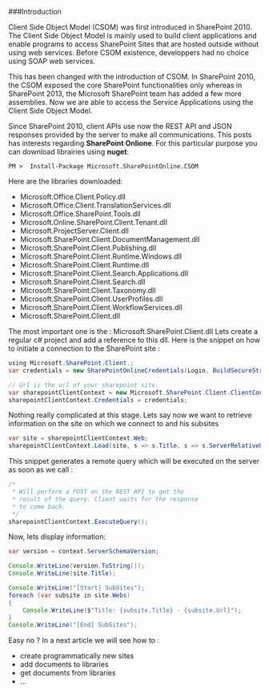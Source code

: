 <!-- 
.. title: Sharepoint Online CSOM - Part1
.. slug: sharepoint-online-csom-part1
.. date: 2016-09-08 22:46:42 UTC
.. tags: .net, microsoft, office365, sharepoint, sharepoint online, c#
.. category: programming
.. link: 
.. description: How to interact with a remote SharePoint Online site and perform automatic process.
.. type: text
-->

###Introduction

Client Side Object Model (CSOM) was first introduced in SharePoint 2010. The Client Side Object Model is mainly used to build client applications and enable programs to access SharePoint Sites that are hosted outside without using web services. Before CSOM existence, developpers had no choice using SOAP web services.
<!-- TEASER_END -->

This has been changed with the introduction of CSOM. In SharePoint 2010, the CSOM exposed the core SharePoint functionalities only whereas in SharePoint 2013, the Microsoft SharePoint team has added a few more assemblies. Now we are able to access the Service Applications using the Client Side Object Model.

Since SharePoint 2010, client APIs use now the REST API  and JSON responses provided by the server to make all communications. This posts has interests regarding **SharePoint Onlione**. For this particular purpose you can download librairies using **nuget**:

```
PM >  Install-Package Microsoft.SharePointOnline.CSOM
```

Here are the libraries downloaded:

 * Microsoft.Office.Client.Policy.dll
 * Microsoft.Office.Client.TranslationServices.dll
 * Microsoft.Office.SharePoint.Tools.dll
 * Microsoft.Online.SharePoint.Client.Tenant.dll
 * Microsoft.ProjectServer.Client.dll
 * Microsoft.SharePoint.Client.DocumentManagement.dll
 * Microsoft.SharePoint.Client.Publishing.dll
 * Microsoft.SharePoint.Client.Runtime.Windows.dll
 * Microsoft.SharePoint.Client.Runtime.dll
 * Microsoft.SharePoint.Client.Search.Applications.dll
 * Microsoft.SharePoint.Client.Search.dll
 * Microsoft.SharePoint.Client.Taxonomy.dll
 * Microsoft.SharePoint.Client.UserProfiles.dll
 * Microsoft.SharePoint.Client.WorkflowServices.dll
 * Microsoft.SharePoint.Client.dll


The most important one is the : Microsoft.SharePoint.Client.dll
Lets create a regular c# project and add a reference to this dll. Here is the snippet on how to initiate a connection to the SharePoint site :

```java
using Microsoft.SharePoint.Client.;
var credentials = new SharePointOnlineCredentials(Login, BuildSecureStringCredential(Password));

// Url is the url of your sharepoint site.
var sharepointClientContext = new Microsoft.SharePoint.Client.ClientContext(Url);
sharepointClientContext.Credentials = credentials;
```

Nothing really complicated at this stage. Lets say now we want to retrieve information on the site on which we connect to and his subsites

```java
var site = sharepointClientContext.Web;
sharepointClientContext.Load(site, s => s.Title, s => s.ServerRelativeUrl, s => s.Webs);
```

This snippet generates a remote query which will be executed on the server as soon as we call :

```java
/*
 * Will perform a POST on the REST API to get the
 * result of the query. Client waits for the response
 * to come back.
 */
sharepointClientContext.ExecuteQuery();
```

Now, lets display information:

```java
var version = context.ServerSchemaVersion;

Console.WriteLine(version.ToString());
Console.WriteLine(site.Title);

Console.WriteLine("[Start] SubSites");
foreach (var subsite in site.Webs)
{
    Console.WriteLine($"Title: {subsite.Title} - {subsite.Url}");
}
Console.WriteLine("[End] SubSites");
```

Easy no ?
In a next article we will see how to :

 * create programmatically new sites
 * add documents to libraries
 * get documents from libraries
 * ...